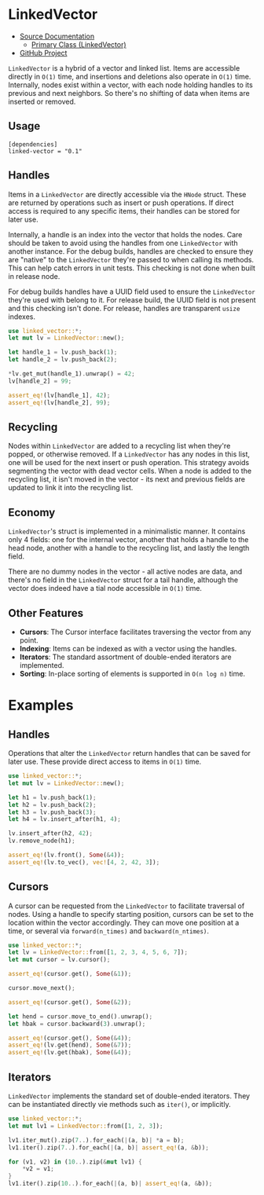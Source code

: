 # LinkedVector

- [Source Documentation](https://ttappr.github.io/linked-vector/doc/linked_vector/index.html)
    - [Primary Class (LinkedVector)](https://ttappr.github.io/linked-vector/doc/linked_vector/struct.LinkedVector.html)
- [GitHub Project](https://github.com/ttappr/linked-vector.git)

`LinkedVector` is a hybrid of a vector and linked list. Items are accessible
directly in `O(1)` time, and insertions and deletions also operate in `O(1)`
time. Internally, nodes exist within a vector, with each node holding handles 
to its previous and next neighbors. So there's no shifting of data when items 
are inserted or removed.

## Usage

```rust, ignore
[dependencies]
linked-vector = "0.1"
```

## Handles

Items in a `LinkedVector` are directly accessible via the `HNode` struct. These
are returned by operations such as insert or push operations. If direct access
is required to any specific items, their handles can be stored for later use.

Internally, a handle is an index into the vector that holds the nodes. Care 
should be taken to avoid using the handles from one `LinkedVector` with another 
instance. For the debug builds, handles are checked to ensure they are "native"
to the `LinkedVector` they're passed to when calling its methods. This can help 
catch errors in unit tests. This checking is not done when built in release 
node.

For debug builds handles have a UUID field used to ensure the `LinkedVector` 
they're used with belong to it. For release build, the UUID field is not present
and this checking isn't done. For release, handles are transparent `usize`
indexes.

```rust
use linked_vector::*;
let mut lv = LinkedVector::new();

let handle_1 = lv.push_back(1);
let handle_2 = lv.push_back(2);

*lv.get_mut(handle_1).unwrap() = 42;
lv[handle_2] = 99;

assert_eq!(lv[handle_1], 42);
assert_eq!(lv[handle_2], 99);

```
## Recycling

Nodes within `LinkedVector` are added to a recycling list when they're popped,
or otherwise removed. If a `LinkedVector` has any nodes in this list, one will 
be used for the next insert or push operation. This strategy avoids segmenting 
the vector with dead vector cells. When a node is added to the recycling list, 
it isn't moved in the vector - its next and previous fields are updated to link
it into the recycling list.

## Economy

`LinkedVector`'s struct is implemented in a minimalistic manner. It contains
only 4 fields: one for the internal vector, another that holds a handle to the
head node, another with a handle to the recycling list, and lastly the length
field. 

There are no dummy nodes in the vector - all active nodes are data, and there's
no field in the `LinkedVector` struct for a tail handle, although the vector
does indeed have a tial node accessible in `O(1)` time.

## Other Features

- **Cursors**:   The Cursor interface facilitates traversing the vector from any 
                 point.
- **Indexing**:  Items can be indexed as with a vector using the handles.
- **Iterators**: The standard assortment of double-ended iterators are 
                 implemented.
- **Sorting**:   In-place sorting of elements is supported in `O(n log n)` time.


# Examples
## Handles

Operations that alter the `LinkedVector` return handles that can be saved for
later use. These provide direct access to items in `O(1)` time.


```rust
use linked_vector::*;
let mut lv = LinkedVector::new();

let h1 = lv.push_back(1);
let h2 = lv.push_back(2);
let h3 = lv.push_back(3);
let h4 = lv.insert_after(h1, 4);

lv.insert_after(h2, 42);
lv.remove_node(h1);

assert_eq!(lv.front(), Some(&4));
assert_eq!(lv.to_vec(), vec![4, 2, 42, 3]);

```

## Cursors

A cursor can be requested from the `LinkedVector` to facilitate traversal of 
nodes. Using a handle to specify starting position, cursors can be set to the
location within the vector accordingly. They can move one position at a time, 
or several via `forward(n_times)` and `backward(n_ntimes)`.

```rust
use linked_vector::*;
let lv = LinkedVector::from([1, 2, 3, 4, 5, 6, 7]);
let mut cursor = lv.cursor();

assert_eq!(cursor.get(), Some(&1));

cursor.move_next();

assert_eq!(cursor.get(), Some(&2));

let hend = cursor.move_to_end().unwrap();
let hbak = cursor.backward(3).unwrap();

assert_eq!(cursor.get(), Some(&4));
assert_eq!(lv.get(hend), Some(&7));
assert_eq!(lv.get(hbak), Some(&4));
```
## Iterators

`LinkedVector` implements the standard set of double-ended iterators. They can
be instantiated directly vie methods such as `iter()`, or implicitly.

```rust
use linked_vector::*;
let mut lv1 = LinkedVector::from([1, 2, 3]);

lv1.iter_mut().zip(7..).for_each(|(a, b)| *a = b);
lv1.iter().zip(7..).for_each(|(a, b)| assert_eq!(a, &b));

for (v1, v2) in (10..).zip(&mut lv1) {
    *v2 = v1;
}
lv1.iter().zip(10..).for_each(|(a, b)| assert_eq!(a, &b));
```
